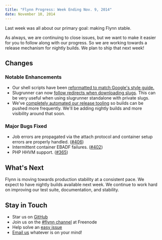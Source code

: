 ```yaml
---
title: "Flynn Progress: Week Ending Nov. 9, 2014"
date: November 10, 2014
---
```


Last week was all about our primary goal: making Flynn stable.

As always, we are continuing to close issues, but we want to make it easier for you to follow along with our progress. So we are working towards a release mechanism for nightly builds. We plan to ship that next week!

## Changes

### Notable Enhancements

* Our shell scripts have been [reformatted to match Google's style guide.](https://github.com/flynnbase/flynn/pull/368)
* Slugrunner can now [follow redirects when downloading slugs](https://github.com/flynnbase/flynn/pull/403). This can be very useful when using slugrunner standalone with private slugs.
* We've [completely automated our release tooling](https://github.com/flynnbase/flynn/issues/252) so builds can be pushed more frequently. We'll be adding nightly builds and more visibility around that soon.

### Major Bugs Fixed

* Job errors are propagated via the attach protocol and container setup errors are properly handled. ([#406](https://github.com/flynnbase/flynn/pull/406))
* Intermittent container EBADF failures. ([#402](https://github.com/flynnbase/flynn/issues/402))
* PHP HHVM support. ([#365](https://github.com/flynnbase/flynn/issues/365))

## What's Next

Flynn is moving towards production stability at a consistent pace. We expect to have nightly builds available next week. We continue to work hard on improving our test suite, documentation, and stability.

## Stay in Touch

* Star us on [GitHub](https://github.com/flynnbase/flynn)
* Join us on the [#flynn channel](http://webchat.freenode.net?channels=%23flynn) at Freenode
* Help solve an [easy issue](https://github.com/flynnbase/flynn/labels/easy)
* [Email us](mailto:contact@flynn.io) whatever is on your mind!
